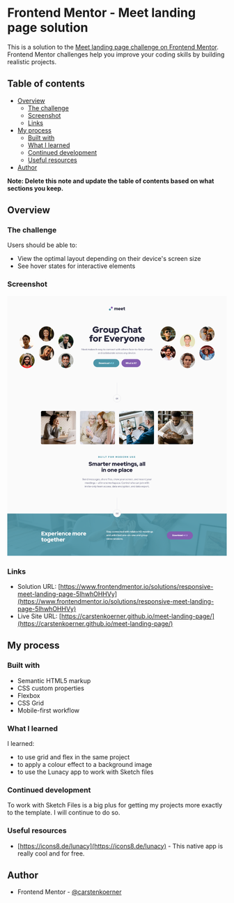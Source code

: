 # Frontend Mentor - Meet landing page solution

This is a solution to the [Meet landing page challenge on Frontend Mentor](https://www.frontendmentor.io/challenges/meet-landing-page-rbTDS6OUR). Frontend Mentor challenges help you improve your coding skills by building realistic projects. 

## Table of contents

- [Overview](#overview)
  - [The challenge](#the-challenge)
  - [Screenshot](#screenshot)
  - [Links](#links)
- [My process](#my-process)
  - [Built with](#built-with)
  - [What I learned](#what-i-learned)
  - [Continued development](#continued-development)
  - [Useful resources](#useful-resources)
- [Author](#author)

**Note: Delete this note and update the table of contents based on what sections you keep.**

## Overview

### The challenge

Users should be able to:

- View the optimal layout depending on their device's screen size
- See hover states for interactive elements

### Screenshot

![](./assets/screenshot.png)

### Links

- Solution URL: [https://www.frontendmentor.io/solutions/responsive-meet-landing-page-5IhwhOHHVy](https://www.frontendmentor.io/solutions/responsive-meet-landing-page-5IhwhOHHVy)
- Live Site URL: [https://carstenkoerner.github.io/meet-landing-page/](https://carstenkoerner.github.io/meet-landing-page/)

## My process

### Built with

- Semantic HTML5 markup
- CSS custom properties
- Flexbox
- CSS Grid
- Mobile-first workflow

### What I learned

I learned: 
- to use grid and flex in the same project
- to apply a colour effect to a background image
- to use the Lunacy app to work with Sketch files

### Continued development

To work with Sketch Files is a big plus for getting my projects more exactly to the template. I will continue to do so.

### Useful resources

- [https://icons8.de/lunacy](https://icons8.de/lunacy) - This native app is really cool and for free.

## Author

- Frontend Mentor - [@carstenkoerner](https://www.frontendmentor.io/profile/carstenkoerner)

